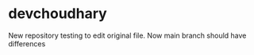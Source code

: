 # devchoudhary
New repository
testing to edit original file. Now main branch should have differences

